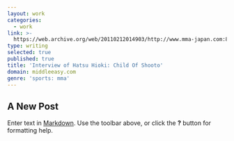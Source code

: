 ```yaml
---
layout: work
categories:
  - work
link: >-
  https://web.archive.org/web/20110212014903/http://www.mma-japan.com:80/index.php?option=com_content&view=article&id=360:the-child-of-shooto&catid=50:sengoku&Itemid=94
type: writing
selected: true
published: true
title: 'Interview of Hatsu Hioki: Child Of Shooto'
domain: middleeasy.com
genre: 'sports: mma'
---
```

## A New Post

Enter text in [Markdown](http://daringfireball.net/projects/markdown/). Use the toolbar above, or click the **?** button for formatting help.

